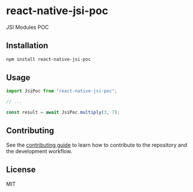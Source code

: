 # react-native-jsi-poc

JSI Modules POC

## Installation

```sh
npm install react-native-jsi-poc
```

## Usage

```js
import JsiPoc from "react-native-jsi-poc";

// ...

const result = await JsiPoc.multiply(3, 7);
```

## Contributing

See the [contributing guide](CONTRIBUTING.md) to learn how to contribute to the repository and the development workflow.

## License

MIT
